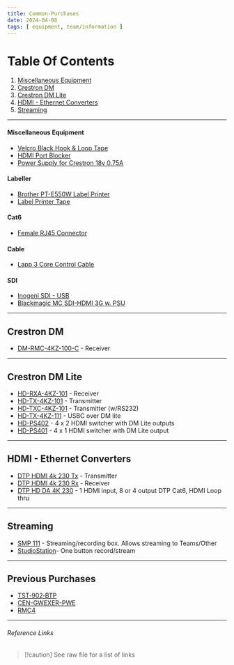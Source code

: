 ```yaml
---
title: Common-Purchases
date: 2024-04-08
tags: [ equipment, team/information ]
---
```

# Table Of Contents
1. [Miscellaneous Equipment](#Miscellaneous%20Equipment)
2. [Crestron DM](#Crestron%20DM)
3. [Crestron DM Lite](#Crestron%20DM%20Lite)
4. [HDMI - Ethernet Converters](#HDMI%20-%20Ethernet%20Converters)
5. [Streaming](#Streaming)

---

#### Miscellaneous Equipment
- [Velcro Black Hook & Loop Tape]
- [HDMI Port Blocker]
- [Power Supply for Crestron 18v 0.75A]

#### Labeller
- [Brother PT-E550W Label Printer]
- [Label Printer Tape]

#### Cat6
- [Female RJ45 Connector]

#### Cable
- [Lapp 3 Core Control Cable]

#### SDI
- [Inogeni SDI - USB]
- [Blackmagic MC SDI-HDMI 3G w. PSU]
---

## Crestron DM
- [DM-RMC-4KZ-100-C] - Receiver
---

## Crestron DM Lite
- [HD-RXA-4KZ-101] - Receiver
- [HD-TX-4KZ-101] - Transmitter
- [HD-TXC-4KZ-101] - Transmitter (w/RS232) 
- [HD-TX-4KZ-111] - USBC over DM lite
- [HD-PS402] - 4 x 2 HDMI switcher with DM Lite outputs 
- [HD-PS401] - 4 x 1 HDMI switcher with DM Lite output
---

## HDMI - Ethernet Converters
- [DTP HDMI 4k 230 Tx] - Transmitter
- [DTP HDMI 4k 230 Rx] - Receiver
- [DTP HD DA 4K 230] - 1 HDMI input, 8 or 4 output DTP Cat6, HDMI Loop thru
---

## Streaming
- [SMP 111] - Streaming/recording box. Allows streaming to Teams/Other
- [StudioStation]- One button record/stream
---

## Previous Purchases
- [TST‑902‑BTP]
- [CEN-GWEXER-PWE]
- [RMC4]
---

###### Reference Links
> [!caution] See raw file for a list of links

[Brother PT-E550W Label Printer]: https://ie.rs-online.com/web/p/label-printers/9186692
[Label Printer Tape]: https://ie.rs-online.com/web/p/label-printer-tapes/1572275?searchId=e888b5b2-ef44-424e-a07a-b6d4b04b519d&gb=s
[Female RJ45 Connector]: https://ie.rs-online.com/web/p/ethernet-connectors/7810845
[Inogeni SDI - USB]: https://www.thomann.de/ie/inogeni_sdi_to_usb_3.0_converter.htm?listPosition=2
[Blackmagic MC SDI-HDMI 3G w. PSU]:https://www.thomann.de/ie/blackmagic_design_mc_sdi_hdmi_3g_w._psu.htm
[Velcro Black Hook & Loop Tape]: https://ie.rs-online.com/web/p/hook-loop-tapes/4239533?searchId=a14c5c77-e4ef-4f1f-b9ef-5b48365ff754&gb=s
[Lapp 3 Core Control Cable]: https://ie.rs-online.com/web/p/twisted-pair-multicore-data-cable/4451654?searchId=fc4e2d63-1425-4a87-bca2-94507e21762c&gb=s
[HDMI Port Blocker]: https://ie.rs-online.com/web/p/av-connector-accessories/7635751?searchId=17fa40cb-e2f2-42ab-86b5-ea82e0dc63ff&gb=s
[Power Supply for Crestron 18v 0.75A]: https://ie.rs-online.com/web/p/ac-dc-adapters/1176114?searchId=cc908ba1-ab5f-41e0-99ed-0b9db397ce18&gb=s
[DM-RMC-4KZ-100-C]: https://www.crestron.com/Products/Video/DigitalMedia-Endpoints/Receivers/DM-RMC-4KZ-100-C
[HD-RXA-4KZ-101]: https://www.crestron.com/Products/Video/HDMI-Solutions/HDMI-Extenders/HD-RXA-4KZ-101
[HD-TX-4KZ-101]: https://www.crestron.com/Products/Video/HDMI-Solutions/HDMI-Extenders/HD-TX-4KZ-101
[HD-TXC-4KZ-101]: https://www.crestron.com/Products/Video/HDMI-Solutions/HDMI-Extenders/HD-TXC-4KZ-101
[HD-TX-4KZ-111]: https://www.crestron.com/Products/Video/HDMI-Solutions/HDMI-Extenders/HD-TX-4KZ-111
[HD-PS402]: https://www.crestron.com/Products/Video/DigitalMedia-Switchers/Fixed-Switchers/HD-PS402
[HD-PS401]: https://www.crestron.com/Products/Video/DigitalMedia-Switchers/Fixed-Switchers/HD-PS401
[DTP HDMI 4k 230 Tx]: https://www.extron.com/product/dtphdmi230tx?subtype=360
[DTP HDMI 4k 230 Rx]: https://www.extron.com/product/dtphdmi230rx?subtype=360
[DTP HD DA 4K 230]: https://www.extron.com/product/dtphdda230
[SMP 111]: https://www.extron.com/product/smp111
[StudioStation]: https://www.extron.com/product/studiostation
[TST‑902‑BTP]: https://www.crestron.com/Products/Accessory/Power-Supplies/Battery-Packs/TST-902-BTP
[CEN-GWEXER-PWE]: https://www.crestron.com/Products/Control-Hardware-Software/Wireless-Communications/Wireless-Gateways/CEN-GWEXER-PWE
[RMC4]: https://www.crestron.com/Products/Control-Hardware-Software/Hardware/Control-Systems/RMC4